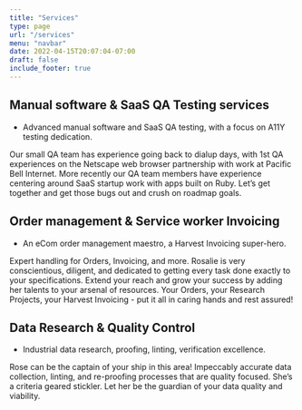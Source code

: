 ```yaml
---
title: "Services"
type: page
url: "/services"
menu: "navbar"
date: 2022-04-15T20:07:04-07:00
draft: false
include_footer: true
---
```



## Manual software & SaaS QA Testing services

* Advanced manual software and SaaS QA testing, with a focus on A11Y testing dedication.

Our small QA team has experience going back to dialup days, with 1st QA experiences on the Netscape web browser partnership with work at Pacific Bell Internet. More recently our QA team members have experience centering around SaaS startup work with apps built on Ruby. Let’s get together and get those bugs out and crush on roadmap goals.


## Order management & Service worker Invoicing 

* An eCom order management maestro, a Harvest Invoicing super-hero.

Expert handling for Orders, Invoicing, and more. Rosalie is very conscientious, diligent, and dedicated to getting every task done exactly to your specifications. Extend your reach and grow your success by adding her talents to your arsenal of resources. Your Orders, your Research Projects, your Harvest Invoicing - put it all in caring hands and rest assured!


## Data Research & Quality Control

* Industrial data research, proofing, linting, verification excellence.

Rose can be the captain of your ship in this area! Impeccably accurate data collection, linting, and re-proofing processes that are quality focused. She’s a criteria geared stickler. Let her be the guardian of your data quality and viability.

